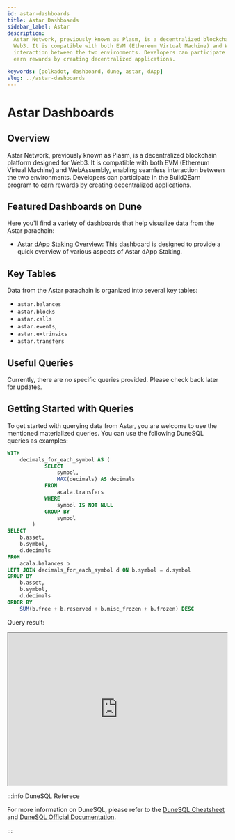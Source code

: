 ```yaml
---
id: astar-dashboards
title: Astar Dashboards
sidebar_label: Astar
description:
  Astar Network, previously known as Plasm, is a decentralized blockchain platform designed for
  Web3. It is compatible with both EVM (Ethereum Virtual Machine) and WebAssembly, enabling seamless
  interaction between the two environments. Developers can participate in the Build2Earn program to
  earn rewards by creating decentralized applications.

keywords: [polkadot, dashboard, dune, astar, dApp]
slug: ../astar-dashboards
---
```


# Astar Dashboards

## Overview

Astar Network, previously known as Plasm, is a decentralized blockchain platform designed for Web3.
It is compatible with both EVM (Ethereum Virtual Machine) and WebAssembly, enabling seamless
interaction between the two environments. Developers can participate in the Build2Earn program to
earn rewards by creating decentralized applications.

## Featured Dashboards on Dune

Here you'll find a variety of dashboards that help visualize data from the Astar parachain:

- [Astar dApp Staking Overview](https://dune.com/substrate/astar-dapp-staking): This dashboard is
  designed to provide a quick overview of various aspects of Astar dApp Staking.

## Key Tables

Data from the Astar parachain is organized into several key tables:

- `astar.balances`
- `astar.blocks`
- `astar.calls`
- `astar.events`,
- `astar.extrinsics`
- `astar.transfers`

## Useful Queries

Currently, there are no specific queries provided. Please check back later for updates.

## Getting Started with Queries

To get started with querying data from Astar, you are welcome to use the mentioned materialized
queries. You can use the following DuneSQL queries as examples:

```sql title="Astar EVM Executed" showLineNumbers
WITH
    decimals_for_each_symbol AS (
            SELECT
                symbol,
                MAX(decimals) AS decimals
            FROM
                acala.transfers
            WHERE
                symbol IS NOT NULL
            GROUP BY
                symbol
        )
SELECT
    b.asset,
    b.symbol,
    d.decimals
FROM
    acala.balances b
LEFT JOIN decimals_for_each_symbol d ON b.symbol = d.symbol
GROUP BY
    b.asset,
    b.symbol,
    d.decimals
ORDER BY
    SUM(b.free + b.reserved + b.misc_frozen + b.frozen) DESC
```

Query result:

<iframe src="https://dune.com/embeds/3476827/6371367/" height="350" width="100%"></iframe>

:::info DuneSQL Referece

For more information on DuneSQL, please refer to the [DuneSQL Cheatsheet](../dunesql-cheatsheet.md)
and
[DuneSQL Official Documentation](https://docs.dune.com/query-engine/Functions-and-operators/index).

:::

